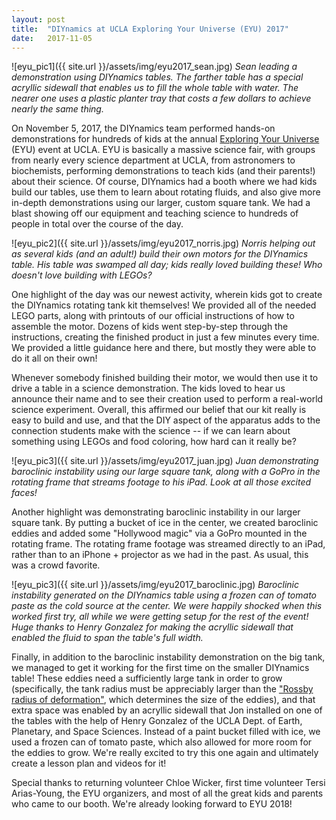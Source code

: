 ```yaml
---
layout: post
title:  "DIYnamics at UCLA Exploring Your Universe (EYU) 2017"
date:   2017-11-05
---
```


![eyu_pic1]({{ site.url }}/assets/img/eyu2017_sean.jpg)
_Sean leading a demonstration using DIYnamics tables.  The farther
table has a special acryllic sidewall that enables us to fill the
whole table with water.  The nearer one uses a plastic planter tray
that costs a few dollars to achieve nearly the same thing._

On November 5, 2017, the DIYnamics team performed hands-on
demonstrations for hundreds of kids at the annual [Exploring Your
Universe](https://www.exploringyouruniverse.org/) (EYU) event at UCLA.
EYU is basically a massive science fair, with groups from nearly every
science department at UCLA, from astronomers to biochemists,
performing demonstrations to teach kids (and their parents!) about
their science.  Of course, DIYnamics had a booth where we had kids
build our tables, use them to learn about rotating fluids, and also
give more in-depth demonstrations using our larger, custom square
tank.  We had a blast showing off our equipment and teaching science
to hundreds of people in total over the course of the day.

![eyu_pic2]({{ site.url }}/assets/img/eyu2017_norris.jpg) _Norris
helping out as several kids (and an adult!) build their own motors for
the DIYnamics table.  His table was swamped all day; kids really loved
building these!  Who doesn't love building with LEGOs?_

One highlight of the day was our newest activity, wherein kids got to
create the DIYnamics rotating tank kit themselves!  We provided all of
the needed LEGO parts, along with printouts of our official
instructions of how to assemble the motor.  Dozens of kids went
step-by-step through the instructions, creating the finished product
in just a few minutes every time.  We provided a little guidance here
and there, but mostly they were able to do it all on their own!

Whenever somebody finished building their motor, we would then use it
to drive a table in a science demonstration.  The kids loved to hear
us announce their name and to see their creation used to perform a
real-world science experiment.  Overall, this affirmed our belief that
our kit really is easy to build and use, and that the DIY aspect of
the apparatus adds to the connection students make with the science --
if we can learn about something using LEGOs and food coloring, how
hard can it really be?

![eyu_pic3]({{ site.url }}/assets/img/eyu2017_juan.jpg)
_Juan demonstrating baroclinic instability using our large square
tank, along with a GoPro in the rotating frame that streams footage to
his iPad.  Look at all those excited faces!_

Another highlight was demonstrating baroclinic instability in our
larger square tank.  By putting a bucket of ice in the center, we
created baroclinic eddies and added some "Hollywood magic" via a GoPro
mounted in the rotating frame.  The rotating frame footage was
streamed directly to an iPad, rather than to an iPhone + projector as
we had in the past.  As usual, this was a crowd favorite.

![eyu_pic3]({{ site.url }}/assets/img/eyu2017_baroclinic.jpg)
_Baroclinic instability generated on the DIYnamics table using a
frozen can of tomato paste as the cold source at the center.  We were
happily shocked when this worked first try, all while we were getting
setup for the rest of the event!  Huge thanks to Henry Gonzalez for
making the acryllic sidewall that enabled the fluid to span the
table's full width._

Finally, in addition to the baroclinic instability demonstration on
the big tank, we managed to get it working for the first time on the
smaller DIYnamics table!  These eddies need a sufficiently large tank
in order to grow (specifically, the tank radius must be appreciably
larger than the ["Rossby radius of
deformation"](https://en.wikipedia.org/wiki/Rossby_radius_of_deformation),
which determines the size of the eddies), and that extra space was
enabled by an acryllic sidewall that Jon installed on one of the
tables with the help of Henry Gonzalez of the UCLA Dept. of Earth,
Planetary, and Space Sciences.  Instead of a paint bucket filled with
ice, we used a frozen can of tomato paste, which also allowed for more
room for the eddies to grow.  We're really excited to try this one
again and ultimately create a lesson plan and videos for it!

Special thanks to returning volunteer Chloe Wicker, first time
volunteer Tersi Arias-Young, the EYU organizers, and most of all the
great kids and parents who came to our booth.  We're already looking
forward to EYU 2018!
